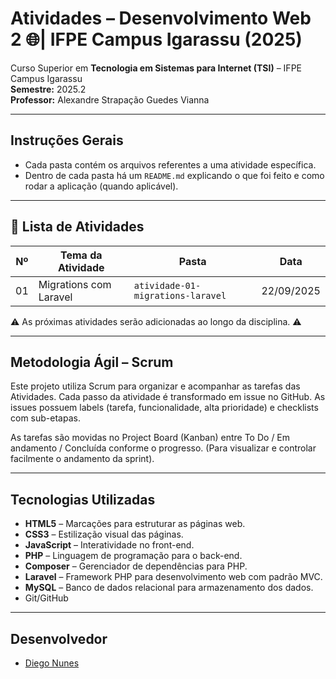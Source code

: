 # Atividades – Desenvolvimento Web 2 🌐| IFPE Campus Igarassu (2025) 

Curso Superior em **Tecnologia em Sistemas para Internet (TSI)** – IFPE Campus Igarassu  
**Semestre:** 2025.2  
**Professor:** Alexandre Strapação Guedes Vianna

---

##  Instruções Gerais

- Cada pasta contém os arquivos referentes a uma atividade específica.
- Dentro de cada pasta há um `README.md` explicando o que foi feito e como rodar a aplicação (quando aplicável).
  
---

## 📂 Lista de Atividades

| Nº  | Tema da Atividade            | Pasta                                | Data       |
|-----|------------------------------|--------------------------------------|------------|
| 01  | Migrations com Laravel       | `atividade-01-migrations-laravel`    | 22/09/2025 |

⚠️ As próximas atividades serão adicionadas ao longo da disciplina. ⚠️

---

## Metodologia Ágil – Scrum

Este projeto utiliza Scrum para organizar e acompanhar as tarefas das Atividades.
Cada passo da atividade é transformado em issue no GitHub.
As issues possuem labels (tarefa, funcionalidade, alta prioridade) e checklists com sub-etapas.

As tarefas são movidas no Project Board (Kanban) entre To Do / Em andamento / Concluída conforme o progresso.
(Para visualizar e controlar facilmente o andamento da sprint).

---

## Tecnologias Utilizadas

- **HTML5** – Marcações para estruturar as páginas web.  
- **CSS3** – Estilização visual das páginas.  
- **JavaScript** – Interatividade no front-end.  
- **PHP** – Linguagem de programação para o back-end.  
- **Composer** – Gerenciador de dependências para PHP.  
- **Laravel** – Framework PHP para desenvolvimento web com padrão MVC.  
- **MySQL** – Banco de dados relacional para armazenamento dos dados.
- Git/GitHub
  
---

## Desenvolvedor

- [Diego Nunes](https://github.com/Diego-jpeg-27)  
